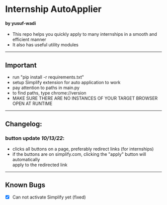 # Internship AutoApplier 
#### by yusuf-wadi

- This repo helps you quickly apply to many internships in a smooth and efficient manner
- It also has useful utility modules
---
## Important

- run "pip install -r requirements.txt"
- setup Simplify extension for auto application to work
- pay attention to paths in main.py
- to find paths, type chrome://version
- MAKE SURE THERE ARE NO INSTANCES OF YOUR TARGET BROWSER OPEN AT RUNTIME
---

## Changelog:
### button update _10/13/22_:

- clicks all buttons on a page, preferably redirect links (for internships)
- if the buttons are on simplify.com, clicking the "apply" button will automatically<br>
apply to the redirected link

---

## Known Bugs

- [x] Can not activate Simplify yet (fixed)

